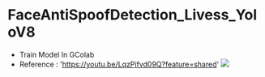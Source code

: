 # FaceAntiSpoofDetection_Livess_YoloV8

- Train Model In GColab
- Reference :  'https://youtu.be/LqzPifvd09Q?feature=shared'
  <img src='https://i.ytimg.com/vi/LqzPifvd09Q/hq720.jpg?sqp=-oaymwE7CK4FEIIDSFryq4qpAy0IARUAAAAAGAElAADIQj0AgKJD8AEB-AH-CYAC0AWKAgwIABABGFkgWShZMA8=&rs=AOn4CLC-ju3O1x4m74rsO5Qmsg8_SKjbaQ'>
